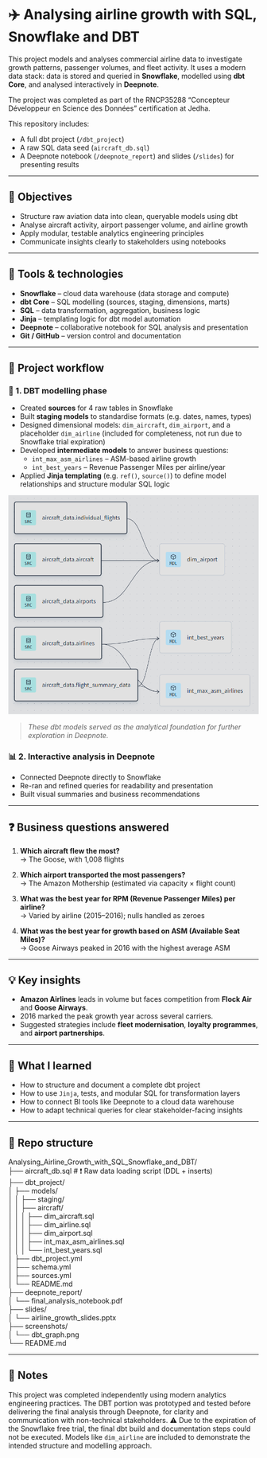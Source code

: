 # ✈️ Analysing airline growth with SQL, Snowflake and DBT

This project models and analyses commercial airline data to investigate growth patterns, passenger volumes, and fleet activity. It uses a modern data stack: data is stored and queried in **Snowflake**, modelled using **dbt Core**, and analysed interactively in **Deepnote**.

The project was completed as part of the RNCP35288 “Concepteur Développeur en Science des Données” certification at Jedha.

This repository includes:
- A full dbt project (`/dbt_project`)
- A raw SQL data seed (`aircraft_db.sql`)
- A Deepnote notebook (`/deepnote_report`) and slides (`/slides`) for presenting results

---

## 📌 Objectives

- Structure raw aviation data into clean, queryable models using dbt
- Analyse aircraft activity, airport passenger volume, and airline growth
- Apply modular, testable analytics engineering principles
- Communicate insights clearly to stakeholders using notebooks

---

## 🧰 Tools & technologies

- **Snowflake** – cloud data warehouse (data storage and compute)
- **dbt Core** – SQL modelling (sources, staging, dimensions, marts)
- **SQL** – data transformation, aggregation, business logic
- **Jinja** – templating logic for dbt model automation
- **Deepnote** – collaborative notebook for SQL analysis and presentation
- **Git / GitHub** – version control and documentation

---

## 🔄 Project workflow

### 🧱 1. DBT modelling phase

- Created **sources** for 4 raw tables in Snowflake
- Built **staging models** to standardise formats (e.g. dates, names, types)
- Designed dimensional models: `dim_aircraft`, `dim_airport`, and a placeholder `dim_airline` (included for completeness, not run due to Snowflake trial expiration)
- Developed **intermediate models** to answer business questions:
  - `int_max_asm_airlines` – ASM-based airline growth
  - `int_best_years` – Revenue Passenger Miles per airline/year
- Applied **Jinja templating** (e.g. `ref()`, `source()`) to define model relationships and structure modular SQL logic

![DBT model lineage graph](./screenshots/dbt_graph.png)

> *These dbt models served as the analytical foundation for further exploration in Deepnote.*

### 📊 2. Interactive analysis in Deepnote

- Connected Deepnote directly to Snowflake
- Re-ran and refined queries for readability and presentation
- Built visual summaries and business recommendations

---

## ❓ Business questions answered

1. **Which aircraft flew the most?**  
   → The Goose, with 1,008 flights

2. **Which airport transported the most passengers?**  
   → The Amazon Mothership (estimated via capacity × flight count)

3. **What was the best year for RPM (Revenue Passenger Miles) per airline?**  
   → Varied by airline (2015–2016); nulls handled as zeroes

4. **What was the best year for growth based on ASM (Available Seat Miles)?**  
   → Goose Airways peaked in 2016 with the highest average ASM

---

## 💡 Key insights

- **Amazon Airlines** leads in volume but faces competition from **Flock Air** and **Goose Airways**.
- 2016 marked the peak growth year across several carriers.
- Suggested strategies include **fleet modernisation**, **loyalty programmes**, and **airport partnerships**.

---

## 🧠 What I learned

- How to structure and document a complete dbt project
- How to use `Jinja`, tests, and modular SQL for transformation layers
- How to connect BI tools like Deepnote to a cloud data warehouse
- How to adapt technical queries for clear stakeholder-facing insights

---

## 📁 Repo structure

Analysing_Airline_Growth_with_SQL_Snowflake_and_DBT/</br>
├── aircraft_db.sql                # ❗ Raw data loading script (DDL + inserts)</br>
├── dbt_project/</br>
│   ├── models/</br>
│   │   ├── staging/</br>
│   │   ├── aircraft/</br>
│   │   │   ├── dim_aircraft.sql</br>
│   │   │   ├── dim_airline.sql</br>
│   │   │   ├── dim_airport.sql</br>
│   │   │   ├── int_max_asm_airlines.sql</br>
│   │   │   └── int_best_years.sql</br>
│   ├── dbt_project.yml</br>
│   ├── schema.yml</br>
│   ├── sources.yml</br>
│   └── README.md</br>
├── deepnote_report/</br>
│   └── final_analysis_notebook.pdf</br>
├── slides/</br>
│   └── airline_growth_slides.pptx</br>
├── screenshots/</br>
│   └── dbt_graph.png</br>
└── README.md</br>

---

## 📎 Notes

This project was completed independently using modern analytics engineering practices. The DBT portion was prototyped and tested before delivering the final analysis through Deepnote, for clarity and communication with non-technical stakeholders.
⚠️ Due to the expiration of the Snowflake free trial, the final dbt build and documentation steps could not be executed. Models like `dim_airline` are included to demonstrate the intended structure and modelling approach.